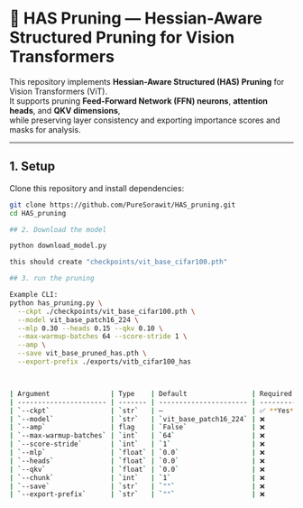 # 🧩 HAS Pruning — Hessian-Aware Structured Pruning for Vision Transformers

This repository implements **Hessian-Aware Structured (HAS) Pruning** for Vision Transformers (ViT).  
It supports pruning **Feed-Forward Network (FFN) neurons**, **attention heads**, and **QKV dimensions**,  
while preserving layer consistency and exporting importance scores and masks for analysis.

---

## 1. Setup

Clone this repository and install dependencies:

```bash
git clone https://github.com/PureSorawit/HAS_pruning.git
cd HAS_pruning

## 2. Download the model

python download_model.py

this should create "checkpoints/vit_base_cifar100.pth"

## 3. run the pruning

Example CLI: 
python has_pruning.py \
  --ckpt ./checkpoints/vit_base_cifar100.pth \
  --model vit_base_patch16_224 \
  --mlp 0.30 --heads 0.15 --qkv 0.10 \
  --max-warmup-batches 64 --score-stride 1 \
  --amp \
  --save vit_base_pruned_has.pth \
  --export-prefix ./exports/vitb_cifar100_has



| Argument               | Type    | Default                | Required  | Description                                                              |
| ---------------------- | ------- | ---------------------- | --------- | ------------------------------------------------------------------------ |
| `--ckpt`               | `str`   | —                      | ✅ **Yes** | Path to pretrained checkpoint (`.pth`).                                  |
| `--model`              | `str`   | `vit_base_patch16_224` | ❌         | Model name from [timm](https://huggingface.co/docs/timm/).               |
| `--amp`                | flag    | `False`                | ❌         | Enable mixed precision (AMP) for faster evaluation.                      |
| `--max-warmup-batches` | `int`   | `64`                   | ❌         | Number of batches for importance scoring.                                |
| `--score-stride`       | `int`   | `1`                    | ❌         | Use every *n-th* batch for scoring to reduce cost.                       |
| `--mlp`                | `float` | `0.0`                  | ❌         | Fraction of FFN hidden units to prune globally (e.g. `0.30` = 30%).      |
| `--heads`              | `float` | `0.0`                  | ❌         | Fraction of attention heads to mask globally.                            |
| `--qkv`                | `float` | `0.0`                  | ❌         | Fraction of per-head QKV dimensions to mask per block.                   |
| `--chunk`              | `int`   | `1`                    | ❌         | FFN group size for structured pruning (e.g. `4` = prune in groups of 4). |
| `--save`               | `str`   | `""`                   | ❌         | Path to save the pruned model weights.                                   |
| `--export-prefix`      | `str`   | `""`                   | ❌         | Prefix for exported score/mask files (`.json` + `.npy`).                 |
